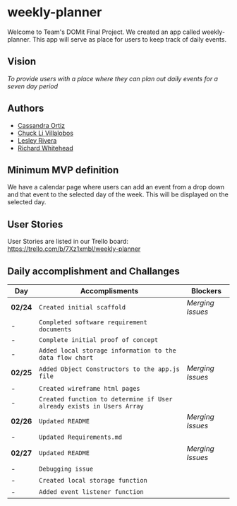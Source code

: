 # **weekly-planner**

Welcome to Team's DOMit Final Project. We created an app called weekly-planner. This app will serve as place for users to keep track of daily events. 

## **Vision**
*To provide users with a place where they can plan out daily events for a seven day period*

## **Authors** 
- [Cassandra Ortiz](https://github.com/cassandraortiz)
- [Chuck Li Villalobos](https://github.com/ticochuck)
- [Lesley Rivera](https://github.com/les1208)
- [Richard Whitehead](https://github.com/RichWhitehead)


## **Minimum MVP definition**
We have a calendar page where users can add an event from a drop down and that event to the selected day of the week. This will be displayed on the selected day.

## **User Stories** 
User Stories are listed in our Trello board: 
https://trello.com/b/7Xz1xmbl/weekly-planner


## **Daily accomplishment and Challanges**

Day | Accomplisments | Blockers
--- | --- | ---
**02/24** | `Created initial scaffold` | *Merging Issues*
- | `Completed software requirement documents` | 
- | `Complete initial proof of concept` | 
- | `Added local storage information to the data flow chart` | 
**02/25** | `Added Object Constructors to the app.js file` | *Merging Issues*
- | `Created wireframe html pages ` | 
- | `Created function to determine if User already exists in Users Array` | 
**02/26** | `Updated README` | *Merging Issues*
- | `Updated Requirements.md` |  
**02/27** | `Updated README` | *Merging Issues*
- | `Debugging issue` |  
- | `Created local storage function` | 
- | `Added event listener function` |




